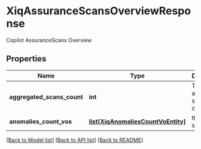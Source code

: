 # XiqAssuranceScansOverviewResponse

Copilot AssuranceScans Overview
## Properties
Name | Type | Description | Notes
------------ | ------------- | ------------- | -------------
**aggregated_scans_count** | **int** | The aggregated scans count | [optional] 
**anomalies_count_vos** | [**list[XiqAnomaliesCountVoEntity]**](XiqAnomaliesCountVoEntity.md) | the channel stats data | [optional] 

[[Back to Model list]](../README.md#documentation-for-models) [[Back to API list]](../README.md#documentation-for-api-endpoints) [[Back to README]](../README.md)


